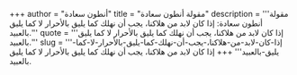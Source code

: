 +++
author = "أنطون سعادة"
title = "مقولة أنطون سعادة"
description = '''مقولة أنطون سعادة: إذا كان لابد من هلاكنا، يجب أن نهلك كما يليق بالأحرار لا كما يليق بالعبيد.'''
quote = '''إذا كان لابد من هلاكنا، يجب أن نهلك كما يليق بالأحرار لا كما يليق بالعبيد.'''
slug = '''إذا-كان-لابد-من-هلاكنا،-يجب-أن-نهلك-كما-يليق-بالأحرار-لا-كما-يليق-بالعبيد'''
+++
إذا كان لابد من هلاكنا، يجب أن نهلك كما يليق بالأحرار لا كما يليق بالعبيد.
